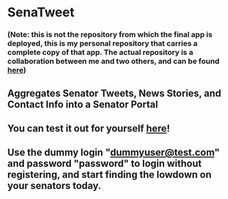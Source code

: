 # SenaTweet

### (Note: this is not the repository from which the final app is deployed, this is my personal repository that carries a complete copy of that app. The actual repository is a collaboration between me and two others, and can be found [here](https://github.com/oath2order/SenaTweet))

## Aggregates Senator Tweets, News Stories, and Contact Info into a Senator Portal

## You can test it out for yourself [here](https://senatweet.firebaseapp.com/)!

## Use the dummy login "dummyuser@test.com" and password "password" to login without registering, and start finding the lowdown on your senators today.